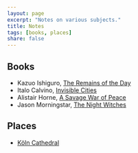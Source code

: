 ```yaml
---
layout: page
excerpt: "Notes on various subjects."
title: Notes
tags: [books, places]
share: false
---
```


## Books

*   Kazuo Ishiguro, [The Remains of the Day](/notes/books/remains/)
*   Italo Calvino, [Invisible Cities](/notes/books/invisible_cities/)
*   Alistair Horne, [A Savage War of Peace](/notes/books/savage_war_of_peace/)
*   Jason Morningstar, [The Night Witches](/notes/books/night_witches)

## Places

*   [Köln Cathedral](/notes/places/koeln_cathedral)
